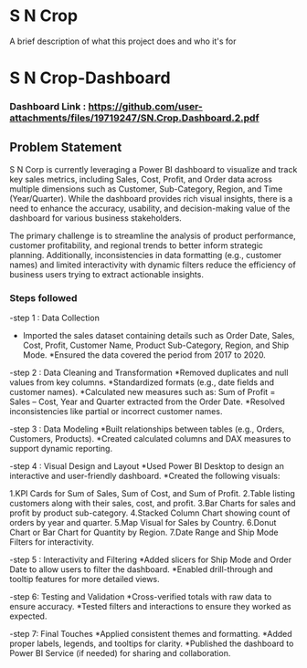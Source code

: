 
# S N Crop

A brief description of what this project does and who it's for


# S N Crop-Dashboard

### Dashboard Link : https://github.com/user-attachments/files/19719247/SN.Crop.Dashboard.2.pdf

## Problem Statement

S N Corp is currently leveraging a Power BI dashboard to visualize and track key sales metrics, including Sales, Cost, Profit, and Order data across multiple dimensions such as Customer, Sub-Category, Region, and Time (Year/Quarter). While the dashboard provides rich visual insights, there is a need to enhance the accuracy, usability, and decision-making value of the dashboard for various business stakeholders.

The primary challenge is to streamline the analysis of product performance, customer profitability, and regional trends to better inform strategic planning. Additionally, inconsistencies in data formatting (e.g., customer names) and limited interactivity with dynamic filters reduce the efficiency of business users trying to extract actionable insights.


### Steps followed 


-step 1 : Data Collection 
* Imported the sales dataset containing details such as Order   Date, Sales, Cost, Profit, Customer Name, Product Sub-Category, Region, and Ship Mode.
*Ensured the data covered the period from 2017 to 2020.


-step 2 : Data Cleaning and Transformation
*Removed duplicates and null values from key columns. *Standardized formats (e.g., date fields and customer names).
*Calculated new measures such as:  Sum of Profit = Sales – Cost,
 Year and Quarter extracted from the Order Date.
*Resolved inconsistencies like partial or incorrect customer names.

-step 3 : Data Modeling
*Built relationships between tables (e.g., Orders, Customers, Products).
*Created calculated columns and DAX measures to support dynamic reporting.

-step 4 : Visual Design and Layout
*Used Power BI Desktop to design an interactive and user-friendly dashboard.
*Created the following visuals:

1.KPI Cards for Sum of Sales, Sum of Cost, and Sum of Profit.
2.Table listing customers along with their sales, cost, and profit.
3.Bar Charts for sales and profit by product sub-category.
4.Stacked Column Chart showing count of orders by year and quarter.
5.Map Visual for Sales by Country.
6.Donut Chart or Bar Chart for Quantity by Region.
7.Date Range and Ship Mode Filters for interactivity.

-step 5 : Interactivity and Filtering
*Added slicers for Ship Mode and Order Date to allow users to filter the dashboard.
*Enabled drill-through and tooltip features for more detailed views.

-step 6: Testing and Validation
*Cross-verified totals with raw data to ensure accuracy.
*Tested filters and interactions to ensure they worked as expected.

-step 7: Final Touches
*Applied consistent themes and formatting.
*Added proper labels, legends, and tooltips for clarity.
*Published the dashboard to Power BI Service (if needed) for sharing and collaboration.






